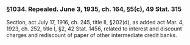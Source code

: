 ### §1034. Repealed. June 3, 1935, ch. 164, §5(c), 49 Stat. 315 ###

Section, act July 17, 1916, ch. 245, title II, §202(d), as added act Mar. 4, 1923, ch. 252, title I, §2, 42 Stat. 1456, related to interest and discount charges and rediscount of paper of other intermediate credit banks.